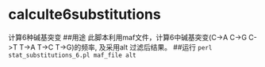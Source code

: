 # calculte6substitutions
计算6种碱基突变
##用途
此脚本利用maf文件，计算6中碱基突变(C->A C->G C->T T->A T->C T->G)的频率, 及采用alt 过滤后结果。
##运行
`perl stat_substitutions_6.pl maf_file alt`

